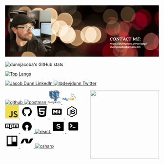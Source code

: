 <a href='https://dunnjacob.vercel.app/' target="_blank"><img src='https://github.com/dunnjacoba/dunnjacoba/blob/main/components/banners/Jacob%20Dunn.gif' alt='Banner for Jacob Dunn with a photo, decorated background and contact information, website url: https://dunnjacoba.vercel.app/ and email: dunnjacoba@gmail.com' /></a>

![dunnjacoba's GitHub stats](https://github-readme-stats.vercel.app/api?username=dunnjacoba&show_icons=true&theme=dark)

[![Top Langs](https://github-readme-stats.vercel.app/api/top-langs/?username=dunnjacoba&layout=compact&theme=dark)](https://github.com/dunnjacoba/github-readme-stats)

<p align-content='center'>
<a target='_blank' href='https://www.linkedin.com/in/dunnjacoba/'>
<img src='https://img.shields.io/badge/LinkedIn-Here-blue' alt='Jacob Dunn LinkedIn' />
</a>

<a target='_blank' href='https://twitter.com/devjdunn'>
<img src='https://img.shields.io/badge/Twitter-Here-blue' alt='@devjdunn Twitter' />
</a>
</p>
<img align='right' src='https://octodex.github.com/images/spectrocat.png' width="225" height="225">
<p align="left">
    <a title="GIT" href="https://git-scm.com" target="_blank">
    <img src="https://www.vectorlogo.zone/logos/git-scm/git-scm-icon.svg" alt="github" width="45" height="45" />
    </a>
    <a title="Postman" href="https://postman.com" target="_blank">
    <img src="https://www.vectorlogo.zone/logos/getpostman/getpostman-icon.svg" alt="postman" width="45" height="45" />
    </a>   
     <a title="PostreSQL" href="https://www.postgresql.org" target="_blank">
    <img src="https://raw.githubusercontent.com/devicons/devicon/master/icons/postgresql/postgresql-original-wordmark.svg" alt="postgresql" width="45" height="45" />
    </a>
    <a title="MySQL" href="https://www.mysql.com/" target="_blank">
    <img src="https://raw.githubusercontent.com/devicons/devicon/master/icons/mysql/mysql-original-wordmark.svg" alt="mysql" width="45" height="45" />
    </a> 
    <a title="JavaScript" href="https://www.javascript.com/" target="_blank">
    <img src="https://raw.githubusercontent.com/devicons/devicon/master/icons/javascript/javascript-original.svg" alt="javascript" width="45" height="45" />
    </a>
    <a title="GitHub" href="https://github.com/" target="_blank">
    <img src="https://github.com/vorillaz/devicons/blob/master/!SVG/github_badge.svg" alt="github" width="45" height="45">
    </a>
    <a title="HTML5" href="https://html.com/html5/" target="_blank">
    <img src="https://github.com/vorillaz/devicons/blob/master/!SVG/html5.svg" alt="html5" width="45" height="45">
    </a>
    <a title="Markdown" href="https://www.markdownguide.org/" target="_blank">
    <img src="https://github.com/vorillaz/devicons/blob/master/!SVG/markdown.svg" alt="markdown" width="45" height="45">
    </a>
    <a title="Nodejs" href="https://nodejs.org/en/" target="_blank">
    <img src="https://github.com/vorillaz/devicons/blob/master/!SVG/nodejs_small.svg" alt="nodejs" width="45" height="45">
    </a>
    <a title="Npm" href="https://www.npmjs.com/" target="_blank">
    <img src="https://github.com/vorillaz/devicons/blob/master/!SVG/npm.svg" alt="npm" width="45" height="45">
    </a>
    <a title="OpenSource" href="https://opensource.org/" target="_blank">
    <img src="https://github.com/vorillaz/devicons/blob/master/!SVG/opensource.svg" alt="opensource" width="45" height="45">
    </a>
    <a title="React" href="https://reactjs.org/" target="_blank">
    <img src="https://github.com/vorillaz/devicons/blob/master/!SVG/react.svg" alt="react" width="45" height="45">
    </a>
    <a title="Sublime" href="https://www.sublimetext.com/" target="_blank">
    <img src="https://github.com/vorillaz/devicons/blob/master/!SVG/sublime.svg" alt="sublime" width="45" height="45">
    </a>
    <a title="Terminal" href="" target="_blank">
    <img src="https://github.com/vorillaz/devicons/blob/master/!SVG/terminal.svg" alt="terminal" width="45" height="45">
    </a>
    <a title="Trello" href="https://trello.com/" target="_blank">
    <img src="https://github.com/vorillaz/devicons/blob/master/!SVG/trello.svg" alt="trello" width="45" height="45">
    </a>
    <a title="dotNet" href="https://dotnet.microsoft.com/en-us/" target="_blank">
    <img src="https://github.com/vorillaz/devicons/blob/master/!SVG/dotnet.svg" alt="dotnet" width="45" height="45">
    </a>
    <a title="C#" href="https://docs.microsoft.com/en-us/dotnet/csharp/" target="_blank">
    <img src="https://www.avenga.com/wp-content/uploads/2020/11/C-Sharp-1536x864.png" alt="csharp" width="45" height="45">
    </a>
    </p>

